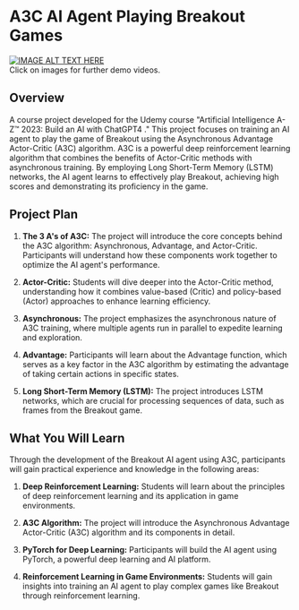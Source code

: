 # A3C AI Agent Playing Breakout Games

[![IMAGE ALT TEXT HERE](https://img.youtube.com/vi/dZSIEiZWtOY/0.jpg)](https://youtu.be/dZSIEiZWtOY)<br/>
Click on images for further demo videos.

## Overview

A course project developed for the Udemy course "Artificial Intelligence A-Z™ 2023: Build an AI with ChatGPT4
." This project focuses on training an AI agent to play the game of Breakout using the Asynchronous Advantage Actor-Critic (A3C) algorithm. A3C is a powerful deep reinforcement learning algorithm that combines the benefits of Actor-Critic methods with asynchronous training. By employing Long Short-Term Memory (LSTM) networks, the AI agent learns to effectively play Breakout, achieving high scores and demonstrating its proficiency in the game.

## Project Plan

1. **The 3 A's of A3C:** The project will introduce the core concepts behind the A3C algorithm: Asynchronous, Advantage, and Actor-Critic. Participants will understand how these components work together to optimize the AI agent's performance.

2. **Actor-Critic:** Students will dive deeper into the Actor-Critic method, understanding how it combines value-based (Critic) and policy-based (Actor) approaches to enhance learning efficiency.

3. **Asynchronous:** The project emphasizes the asynchronous nature of A3C training, where multiple agents run in parallel to expedite learning and exploration.

4. **Advantage:** Participants will learn about the Advantage function, which serves as a key factor in the A3C algorithm by estimating the advantage of taking certain actions in specific states.

5. **Long Short-Term Memory (LSTM):** The project introduces LSTM networks, which are crucial for processing sequences of data, such as frames from the Breakout game.

## What You Will Learn

Through the development of the Breakout AI agent using A3C, participants will gain practical experience and knowledge in the following areas:

1. **Deep Reinforcement Learning:** Students will learn about the principles of deep reinforcement learning and its application in game environments.

2. **A3C Algorithm:** The project will introduce the Asynchronous Advantage Actor-Critic (A3C) algorithm and its components in detail.

3. **PyTorch for Deep Learning:** Participants will build the AI agent using PyTorch, a powerful deep learning and AI platform.

4. **Reinforcement Learning in Game Environments:** Students will gain insights into training an AI agent to play complex games like Breakout through reinforcement learning.

